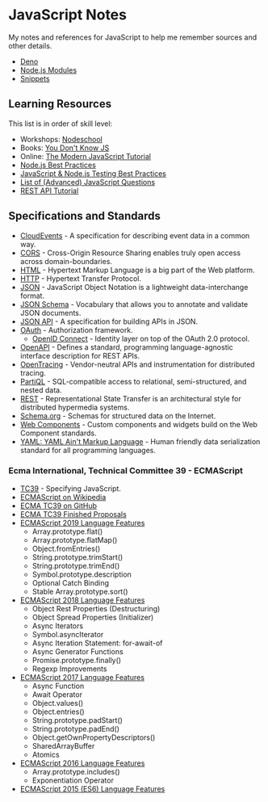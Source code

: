 # JavaScript Notes

My notes and references for JavaScript to help me remember sources and other details.

* [Deno](Deno.md)
* [Node.js Modules](Nodejs.md)
* [Snippets](Snippets.md)

## Learning Resources

This list is in order of skill level:

* Workshops: [Nodeschool](https://nodeschool.io/)
* Books: [You Don't Know JS](https://github.com/getify/You-Dont-Know-JS)
* Online: [The Modern JavaScript Tutorial](https://javascript.info/)
* [Node.js Best Practices](https://github.com/goldbergyoni/nodebestpractices)
* [JavaScript & Node.js Testing Best Practices](https://github.com/goldbergyoni/javascript-testing-best-practices)
* [List of (Advanced) JavaScript Questions](https://github.com/lydiahallie/javascript-questions)
* [REST API Tutorial](https://restfulapi.net/)

## Specifications and Standards

* [CloudEvents](https://cloudevents.io/) - A specification for describing event data in a common way.
* [CORS](https://enable-cors.org/) - Cross-Origin Resource Sharing enables truly open access across domain-boundaries.
* [HTML](https://html.spec.whatwg.org/) - Hypertext Markup Language is a big part of the Web platform.
* [HTTP](https://developer.mozilla.org/en-US/docs/Web/HTTP/Resources_and_specifications) - Hypertext Transfer Protocol.
* [JSON](https://www.json.org/) - JavaScript Object Notation is a lightweight data-interchange format.
* [JSON Schema](https://json-schema.org/) - Vocabulary that allows you to annotate and validate JSON documents.
* [JSON API](https://jsonapi.org/) - A specification for building APIs in JSON.
* [OAuth](https://oauth.net/) - Authorization framework.
  * [OpenID Connect](https://openid.net/connect/) - Identity layer on top of the OAuth 2.0 protocol.
* [OpenAPI](https://www.openapis.org/) - Defines a standard, programming language-agnostic interface description for REST APIs.
* [OpenTracing](https://opentracing.io/) - Vendor-neutral APIs and instrumentation for distributed tracing.
* [PartiQL](https://partiql.org/) - SQL-compatible access to relational, semi-structured, and nested data.
* [REST](https://www.ics.uci.edu/~fielding/pubs/dissertation/rest_arch_style.htm) - Representational State Transfer is an architectural style for distributed hypermedia systems.
* [Schema.org](https://schema.org/) - Schemas for structured data on the Internet.
* [Web Components](https://www.webcomponents.org/introduction) - Custom components and widgets build on the Web Component standards.
* [YAML: YAML Ain't Markup Language](https://yaml.org/) - Human friendly data serialization standard for all programming languages.

### Ecma International, Technical Committee 39 - ECMAScript

* [TC39](https://tc39.es/) - Specifying JavaScript.
* [ECMAScript on Wikipedia](https://en.wikipedia.org/wiki/ECMAScript)
* [ECMA TC39 on GitHub](https://github.com/tc39)
* [ECMA TC39 Finished Proposals](https://github.com/tc39/proposals/blob/master/finished-proposals.md)
* [ECMAScript 2019 Language Features](ES2019.md)
  * Array.prototype.flat()
  * Array.prototype.flatMap()
  * Object.fromEntries()
  * String.prototype.trimStart()
  * String.prototype.trimEnd()
  * Symbol.prototype.description
  * Optional Catch Binding
  * Stable Array.prototype.sort()
* [ECMAScript 2018 Language Features](ES2018.md)
  * Object Rest Properties (Destructuring)
  * Object Spread Properties (Initializer)
  * Async Iterators
  * Symbol.asyncIterator
  * Async Iteration Statement: for-await-of
  * Async Generator Functions
  * Promise.prototype.finally()
  * Regexp Improvements
* [ECMAScript 2017 Language Features](ES2017.md)
  * Async Function
  * Await Operator
  * Object.values()
  * Object.entries()
  * String.prototype.padStart()
  * String.prototype.padEnd()
  * Object.getOwnPropertyDescriptors()
  * SharedArrayBuffer
  * Atomics
* [ECMAScript 2016 Language Features](ES2016.md)
  * Array.prototype.includes()
  * Exponentiation Operator
* [ECMAScript 2015 (ES6) Language Features](http://es6-features.org)

